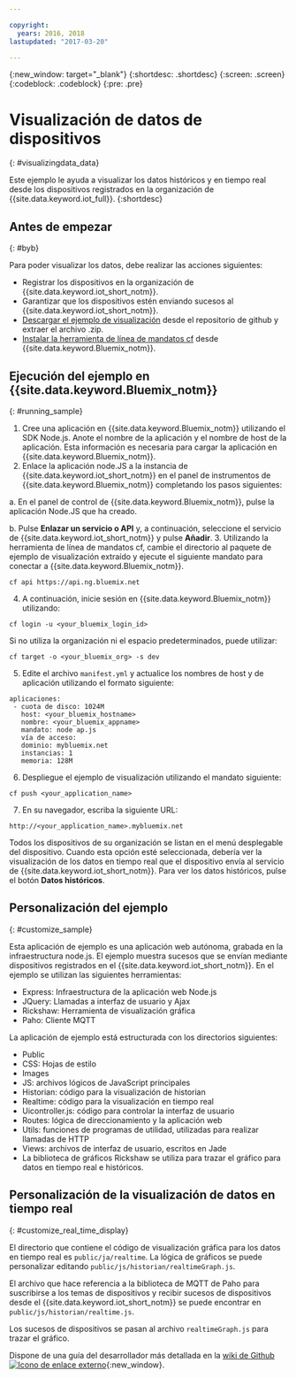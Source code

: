 ```yaml
---

copyright:
  years: 2016, 2018
lastupdated: "2017-03-20"

---
```


{:new_window: target="\_blank"}
{:shortdesc: .shortdesc}
{:screen: .screen}
{:codeblock: .codeblock}
{:pre: .pre}

# Visualización de datos de dispositivos
{: #visualizingdata_data}

Este ejemplo le ayuda a visualizar los datos históricos y en tiempo real desde los dispositivos registrados en la organización de {{site.data.keyword.iot_full}}.
{:shortdesc}

## Antes de empezar
{: #byb}

Para poder visualizar los datos, debe realizar las acciones siguientes:

- Registrar los dispositivos en la organización de {{site.data.keyword.iot_short_notm}}.
- Garantizar que los dispositivos estén enviando sucesos al {{site.data.keyword.iot_short_notm}}.
- [Descargar el ejemplo de visualización](https://github.com/ibm-watson-iot/rickshaw4iot/archive/master.zip) desde el repositorio de github y extraer el archivo .zip.
- [Instalar la herramienta de línea de mandatos cf](https://console.bluemix.net/docs/starters/install_cli.html) desde {{site.data.keyword.Bluemix_notm}}.

## Ejecución del ejemplo en {{site.data.keyword.Bluemix_notm}}
{: #running_sample}

1. Cree una aplicación en {{site.data.keyword.Bluemix_notm}} utilizando el SDK Node.js. Anote el nombre de la aplicación y el nombre de host de la aplicación. Esta información es necesaria para cargar la aplicación en {{site.data.keyword.Bluemix_notm}}.
2. Enlace la aplicación node.JS a la instancia de {{site.data.keyword.iot_short_notm}} en el panel de instrumentos de {{site.data.keyword.Bluemix_notm}} completando los pasos siguientes:

  a. En el panel de control de {{site.data.keyword.Bluemix_notm}}, pulse la aplicación Node.JS que ha creado.

  b. Pulse **Enlazar un servicio o API** y, a continuación, seleccione el servicio de {{site.data.keyword.iot_short_notm}} y pulse **Añadir**.
3. Utilizando la herramienta de línea de mandatos cf, cambie el directorio al paquete de ejemplo de visualización extraído y ejecute el siguiente mandato para conectar a {{site.data.keyword.Bluemix_notm}}.
```
cf api https://api.ng.bluemix.net
```
4. A continuación, inicie sesión en {{site.data.keyword.Bluemix_notm}} utilizando:
```
cf login -u <your_bluemix_login_id>
```
Si no utiliza la organización ni el espacio predeterminados, puede utilizar:
```
cf target -o <your_bluemix_org> -s dev
```

5. Edite el archivo `manifest.yml` y actualice los nombres de host y de aplicación utilizando el formato siguiente:
```
aplicaciones:
 - cuota de disco: 1024M
   host: <your_bluemix_hostname>
   nombre: <your_bluemix_appname>
   mandato: node ap.js
   vía de acceso:
   dominio: mybluemix.net
   instancias: 1
   memoria: 128M
```
6. Despliegue el ejemplo de visualización utilizando el mandato siguiente:
```
cf push <your_application_name>
```
7. En su navegador, escriba la siguiente URL:
```
http://<your_application_name>.mybluemix.net
```

Todos los dispositivos de su organización se listan en el menú desplegable del dispositivo. Cuando esta opción esté seleccionada, debería ver la visualización de los datos en tiempo real que el dispositivo envía al servicio de {{site.data.keyword.iot_short_notm}}. Para ver los datos históricos, pulse el botón **Datos históricos**.

## Personalización del ejemplo
{: #customize_sample}

Esta aplicación de ejemplo es una aplicación web autónoma, grabada en la infraestructura node.js. El ejemplo muestra sucesos que se envían mediante dispositivos registrados en el {{site.data.keyword.iot_short_notm}}. En el ejemplo se utilizan las siguientes herramientas:

- Express: Infraestructura de la aplicación web Node.js
- JQuery: Llamadas a interfaz de usuario y Ajax
- Rickshaw: Herramienta de visualización gráfica
- Paho: Cliente MQTT

La aplicación de ejemplo está estructurada con los directorios siguientes:

- Public
- CSS: Hojas de estilo
- Images
- JS: archivos lógicos de JavaScript principales
- Historian: código para la visualización de historian
- Realtime: código para la visualización en tiempo real
- Uicontroller.js: código para controlar la interfaz de usuario
- Routes: lógica de direccionamiento y la aplicación web
- Utils: funciones de programas de utilidad, utilizadas para realizar llamadas de HTTP
- Views: archivos de interfaz de usuario, escritos en Jade
- La biblioteca de gráficos Rickshaw se utiliza para trazar el gráfico para datos en tiempo real e históricos.

## Personalización de la visualización de datos en tiempo real
{: #customize_real_time_display}

El directorio que contiene el código de visualización gráfica para los datos en tiempo real es `public/ja/realtime`. La lógica de gráficos se puede personalizar editando `public/js/historian/realtimeGraph.js`.

El archivo que hace referencia a la biblioteca de MQTT de Paho para suscribirse a los temas de dispositivos y recibir sucesos de dispositivos desde el {{site.data.keyword.iot_short_notm}} se puede encontrar en `public/js/historian/realtime.js`.

Los sucesos de dispositivos se pasan al archivo `realtimeGraph.js` para trazar el gráfico.

Dispone de una guía del desarrollador más detallada en la [wiki de Github ![Icono de enlace externo](../../icons/launch-glyph.svg "Icono de enlace externo")](https://github.com/ibm-watson-iot/rickshaw4iot/wiki){:new_window}.
